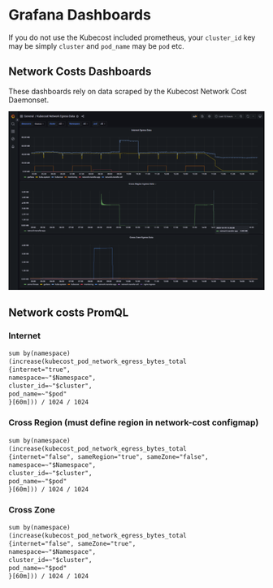 # Grafana Dashboards

If you do not use the Kubecost included prometheus, your `cluster_id` key may be simply `cluster` and `pod_name` may be `pod` etc.


## Network Costs Dashboards

These dashboards rely on data scraped by the Kubecost Network Cost Daemonset.

![grafana-kubecost-network-data](../images/kubecost-network-data.png)

## Network costs PromQL

### Internet
```
sum by(namespace)
(increase(kubecost_pod_network_egress_bytes_total
{internet="true",
namespace=~"$Namespace",
cluster_id=~"$cluster",
pod_name=~"$pod"
}[60m])) / 1024 / 1024
```

### Cross Region (must define region in network-cost configmap)
```
sum by(namespace)
(increase(kubecost_pod_network_egress_bytes_total
{internet="false", sameRegion="true", sameZone="false",
namespace=~"$Namespace",
cluster_id=~"$cluster",
pod_name=~"$pod"
}[60m])) / 1024 / 1024
```

### Cross Zone
```
sum by(namespace)
(increase(kubecost_pod_network_egress_bytes_total
{internet="false", sameZone="true",
namespace=~"$Namespace",
cluster_id=~"$cluster",
pod_name=~"$pod"
}[60m])) / 1024 / 1024
```
